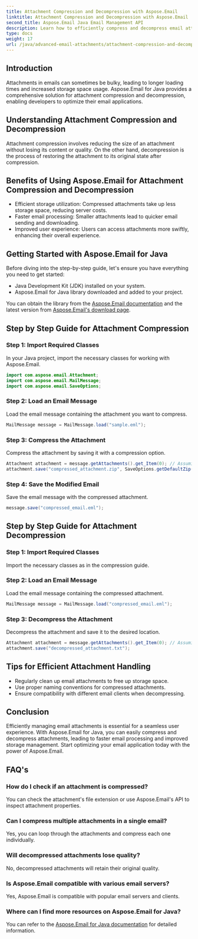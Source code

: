 ```yaml
---
title: Attachment Compression and Decompression with Aspose.Email
linktitle: Attachment Compression and Decompression with Aspose.Email
second_title: Aspose.Email Java Email Management API
description: Learn how to efficiently compress and decompress email attachments using Aspose.Email for Java. Enhance user experience with optimized storage and faster processing.
type: docs
weight: 17
url: /java/advanced-email-attachments/attachment-compression-and-decompression/
---
```


## Introduction

Attachments in emails can sometimes be bulky, leading to longer loading times and increased storage space usage. Aspose.Email for Java provides a comprehensive solution for attachment compression and decompression, enabling developers to optimize their email applications.

## Understanding Attachment Compression and Decompression

Attachment compression involves reducing the size of an attachment without losing its content or quality. On the other hand, decompression is the process of restoring the attachment to its original state after compression.

## Benefits of Using Aspose.Email for Attachment Compression and Decompression

- Efficient storage utilization: Compressed attachments take up less storage space, reducing server costs.
- Faster email processing: Smaller attachments lead to quicker email sending and downloading.
- Improved user experience: Users can access attachments more swiftly, enhancing their overall experience.

## Getting Started with Aspose.Email for Java

Before diving into the step-by-step guide, let's ensure you have everything you need to get started:

- Java Development Kit (JDK) installed on your system.
- Aspose.Email for Java library downloaded and added to your project.

You can obtain the library from the [Aspose.Email documentation](https://reference.aspose.com/email/java/) and the latest version from [Aspose.Email's download page](https://releases.aspose.com/email/java/).

## Step by Step Guide for Attachment Compression

### Step 1: Import Required Classes

In your Java project, import the necessary classes for working with Aspose.Email.

```java
import com.aspose.email.Attachment;
import com.aspose.email.MailMessage;
import com.aspose.email.SaveOptions;
```

### Step 2: Load an Email Message

Load the email message containing the attachment you want to compress.

```java
MailMessage message = MailMessage.load("sample.eml");
```

### Step 3: Compress the Attachment

Compress the attachment by saving it with a compression option.

```java
Attachment attachment = message.getAttachments().get_Item(0); // Assuming the first attachment
attachment.save("compressed_attachment.zip", SaveOptions.getDefaultZip());
```

### Step 4: Save the Modified Email

Save the email message with the compressed attachment.

```java
message.save("compressed_email.eml");
```

## Step by Step Guide for Attachment Decompression

### Step 1: Import Required Classes

Import the necessary classes as in the compression guide.

### Step 2: Load an Email Message

Load the email message containing the compressed attachment.

```java
MailMessage message = MailMessage.load("compressed_email.eml");
```

### Step 3: Decompress the Attachment

Decompress the attachment and save it to the desired location.

```java
Attachment attachment = message.getAttachments().get_Item(0); // Assuming the first attachment
attachment.save("decompressed_attachment.txt");
```

## Tips for Efficient Attachment Handling

- Regularly clean up email attachments to free up storage space.
- Use proper naming conventions for compressed attachments.
- Ensure compatibility with different email clients when decompressing.

## Conclusion

Efficiently managing email attachments is essential for a seamless user experience. With Aspose.Email for Java, you can easily compress and decompress attachments, leading to faster email processing and improved storage management. Start optimizing your email application today with the power of Aspose.Email.

## FAQ's

### How do I check if an attachment is compressed?

You can check the attachment's file extension or use Aspose.Email's API to inspect attachment properties.

### Can I compress multiple attachments in a single email?

Yes, you can loop through the attachments and compress each one individually.

### Will decompressed attachments lose quality?

No, decompressed attachments will retain their original quality.

### Is Aspose.Email compatible with various email servers?

Yes, Aspose.Email is compatible with popular email servers and clients.

### Where can I find more resources on Aspose.Email for Java?

You can refer to the [Aspose.Email for Java documentation](https://reference.aspose.com/email/java/) for detailed information.
